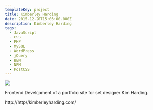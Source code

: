 ```yaml
---
templateKey: project
title: Kimberley Harding
date: 2015-12-20T15:03:00.000Z
description: Kimberley Harding
tags:
  - JavaScript
  - CSS
  - PHP
  - MySQL
  - WordPress
  - jQuery
  - BEM
  - NPM
  - PostCSS
---
```

![](/img/harding.png)

Frontend Development of a portfolio site for set designer Kim Harding.

http://http//kimberleyharding.com/
